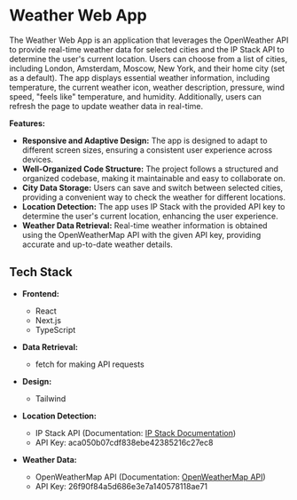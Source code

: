 # Weather Web App

The Weather Web App is an application that leverages the OpenWeather API to provide real-time weather data for selected cities and the IP Stack API to determine the user's current location. Users can choose from a list of cities, including London, Amsterdam, Moscow, New York, and their home city (set as a default). The app displays essential weather information, including temperature, the current weather icon, weather description, pressure, wind speed, "feels like" temperature, and humidity. Additionally, users can refresh the page to update weather data in real-time.

**Features:**

- **Responsive and Adaptive Design:** The app is designed to adapt to different screen sizes, ensuring a consistent user experience across devices.
- **Well-Organized Code Structure:** The project follows a structured and organized codebase, making it maintainable and easy to collaborate on.
- **City Data Storage:** Users can save and switch between selected cities, providing a convenient way to check the weather for different locations.
- **Location Detection:** The app uses IP Stack with the provided API key to determine the user's current location, enhancing the user experience.
- **Weather Data Retrieval:** Real-time weather information is obtained using the OpenWeatherMap API with the given API key, providing accurate and up-to-date weather details.

## Tech Stack

- **Frontend:**
  - React
  - Next.js
  - TypeScript

- **Data Retrieval:**
  - fetch for making API requests

- **Design:**
  - Tailwind

- **Location Detection:**
  - IP Stack API (Documentation: [IP Stack Documentation](https://ipstack.com/documentation))
  - API Key: aca050b07cdf838ebe42385216c27ec8

- **Weather Data:**
  - OpenWeatherMap API (Documentation: [OpenWeatherMap API](https://openweathermap.org/current))
  - API Key: 26f90f84a5d686e3e7a140578118ae71




